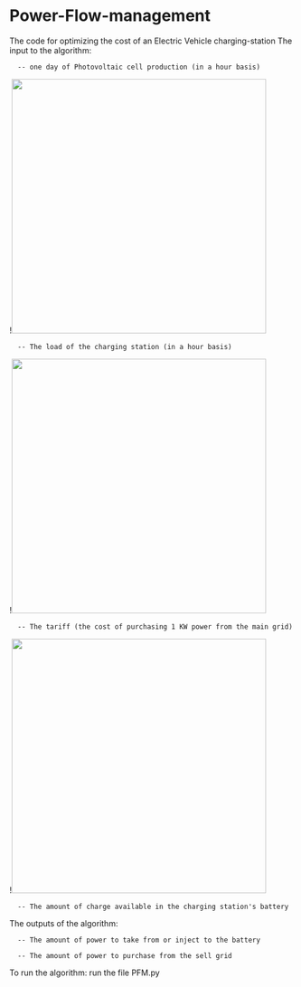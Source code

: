 # Power-Flow-management
The code for optimizing the cost of an Electric Vehicle charging-station
The input to the algorithm:

      -- one day of Photovoltaic cell production (in a hour basis)
      
      
      
!<img src = "https://user-images.githubusercontent.com/61092649/131712858-1b7d0ba7-8a64-425d-bf14-493d79395499.jpg" width = "450" >
      
      
      -- The load of the charging station (in a hour basis)
      
      
!<img src = "https://user-images.githubusercontent.com/61092649/131712816-24eca5fa-077f-4940-a592-ef0f3bdb7a3d.jpg" width = "450">
      
      

      
      -- The tariff (the cost of purchasing 1 KW power from the main grid) 
      
!<img src = "https://user-images.githubusercontent.com/61092649/131712923-5fe60147-4eef-4b31-a309-fee43e512303.jpg" width = "450">

      
      -- The amount of charge available in the charging station's battery 
      
The outputs of the algorithm:

      -- The amount of power to take from or inject to the battery
      
      -- The amount of power to purchase from the sell grid
      
      
To run the algorithm: run the file PFM.py
